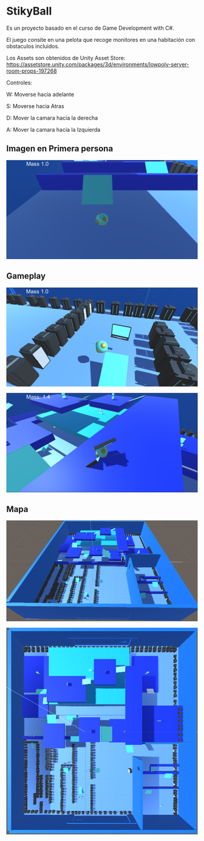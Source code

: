 # StikyBall 
Es un proyecto basado en el curso de Game Development with C#.

El juego consite en una pelota que recoge monitores en una habitación con obstaculos incluidos. 

Los Assets son obtenidos de Unity Asset Store: https://assetstore.unity.com/packages/3d/environments/lowpoly-server-room-props-197268

Controles:

  W: Moverse hacia adelante
  
  S: Moverse hacia Atras
  
  D: Mover la camara hacia la derecha
  
  A: Mover la camara hacia la Izquierda
  
## Imagen en Primera persona
  
![](https://github.com/JorgeBug/StikyBall/blob/main/Primera_Persona.png)

## Gameplay
  
![](https://github.com/JorgeBug/StikyBall/blob/main/Gameplay.png)

![](https://github.com/JorgeBug/StikyBall/blob/main/Pelota.png)

## Mapa

![](https://github.com/JorgeBug/StikyBall/blob/main/Cuarto.png)

![](https://github.com/JorgeBug/StikyBall/blob/main/Mapa.png)




